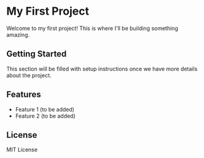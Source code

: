 # My First Project

Welcome to my first project! This is where I'll be building something amazing.

## Getting Started

This section will be filled with setup instructions once we have more details about the project.

## Features

- Feature 1 (to be added)
- Feature 2 (to be added)

## License

MIT License
